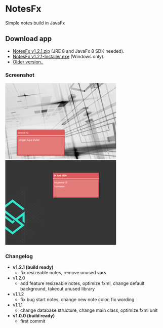 # NotesFx
 Simple notes build in JavaFx

## Download app
  - [NotesFx v1.2.1.zip](https://github.com/rizalmf/NotesFx/raw/master/out/NotesFx%20v1.2.1.zip) (JRE 8 and JavaFx 8 SDK needed).
  - [NotesFx v1.2.1-Installer.exe](https://github.com/rizalmf/NotesFx/raw/master/out/NotesFx%20v1.2.1-installer.exe) (Windows only).
  - [Older version..](https://github.com/rizalmf/NotesFx/tree/master/out) 

### Screenshot
![1](1.gif)
![2](2.gif)

### Changelog
- **v1.2.1 (build ready)**
   - fix resizeable notes, remove unused vars
- v1.2.0
   - add feature resizeable notes, optimize fxml, change default background, takeout unused library
- v1.1.2
   - fix bug start notes, change new note color, fix wording
- v1.1.1
   - change database structure, change main class, optimize fxml unit
- **v1.0.0 (build ready)**
   - first commit
